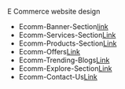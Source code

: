 E Commerce website design

- Ecomm-Banner-Section[link]()
- Ecomm-Services-Section[Link]()
- Ecomm-Products-Section[Link]()
- Ecomm-Offers[Link]()
- Ecomm-Trending-Blogs[Link]()
- Ecomm-Explore-Section[Link]()
- Ecomm-Contact-Us[Link]()